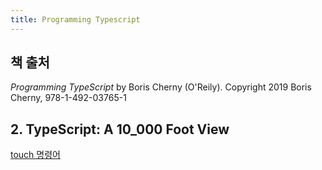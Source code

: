 ```yaml
---
title: Programming Typescript
---
```


## 책 출처

*Programming TypeScript* by Boris Cherny (O'Reily). Copyright 2019 Boris Cherny, 978-1-492-03765-1

## 2. TypeScript: A 10_000 Foot View

[touch 명령어](http://www.incodom.kr/Linux/기본명령어/touch)
